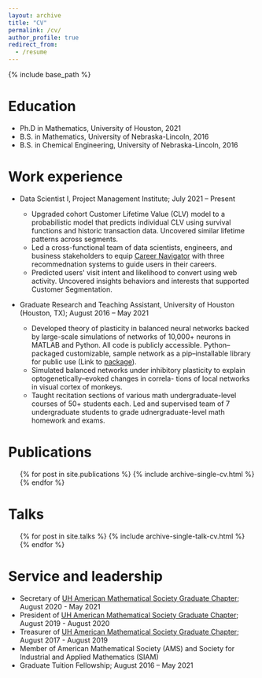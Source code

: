 ```yaml
---
layout: archive
title: "CV"
permalink: /cv/
author_profile: true
redirect_from:
  - /resume
---
```


{% include base_path %}

Education
======
* Ph.D in Mathematics, University of Houston, 2021
* B.S. in Mathematics, University of Nebraska-Lincoln, 2016
* B.S. in Chemical Engineering, University of Nebraska-Lincoln, 2016

Work experience
======

* Data Scientist I, Project Management Institute; July 2021 – Present
  * Upgraded cohort Customer Lifetime Value (CLV) model to a probabilistic model that predicts individual CLV using survival functions and historic transaction data. Uncovered similar lifetime patterns across segments.
  * Led a cross-functional team of data scientists, engineers, and business stakeholders to equip [Career Navigator](https://navigator.pmi.org) with three recommednation systems to guide users in their careers.
  * Predicted users' visit intent and likelihood to convert using web activity. Uncovered insights behaviors and interests that supported Customer Segmentation.

* Graduate Research and Teaching Assistant, University of Houston (Houston, TX); August 2016 – May 2021
  * Developed theory of plasticity in balanced neural networks backed by large-scale simulations of networks of 10,000+ neurons in MATLAB and Python. All code is publicly accessible. Python–packaged customizable, sample network as a pip–installable library for public use (Link to [package](https://github.com/alanakil/PlasticBalancedNetsPackage)).
  * Simulated balanced networks under inhibitory plasticity to explain optogenetically–evoked changes in correla-
tions of local networks in visual cortex of monkeys.
  * Taught recitation sections of various math undergraduate-level courses of 50+ students each. Led and supervised team of 7 undergraduate students to grade udnergraduate-level math homework and exams.
  

<!-- Skills
======
* Skill 1
* Skill 2
  * Sub-skill 2.1
  * Sub-skill 2.2
  * Sub-skill 2.3
* Skill 3 -->

Publications
======
  <ul>{% for post in site.publications %}
    {% include archive-single-cv.html %}
  {% endfor %}</ul>
  
Talks
======
  <ul>{% for post in site.talks %}
    {% include archive-single-talk-cv.html %}
  {% endfor %}</ul>
  
<!-- Teaching
======
  <ul>{% for post in site.teaching %}
    {% include archive-single-cv.html %}
  {% endfor %}</ul> -->
  
Service and leadership
======
* Secretary of [UH American Mathematical Society Graduate Chapter](https://www.math.uh.edu/ams/); August 2020 - May 2021
* President of [UH American Mathematical Society Graduate Chapter](https://www.math.uh.edu/ams/); August 2019 - August 2020
* Treasurer of [UH American Mathematical Society Graduate Chapter](https://www.math.uh.edu/ams/); August 2017 - August 2019
* Member of American Mathematical Society (AMS) and Society for Industrial and Applied Mathematics (SIAM)
* Graduate Tuition Fellowship; August 2016 – May 2021
